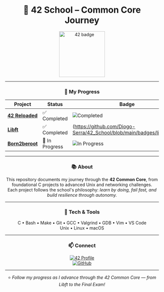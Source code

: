 <div align="center">

# 🏫 42 School – Common Core Journey

<img src="https://github.com/ayogun/42-project-badges/blob/main/badges/volunteerm.png?raw=true" alt="42 badge" width="150"/>

---

### 🚀 My Progress

| Project | Status | Badge |
|----------|---------|-------|
| [**42 Reloaded**](https://github.com/Diogo-Serra/42_School/tree/main/reloaded) | ✅ Completed | ![Completed](https://img.shields.io/badge/Completed-success?style=flat&color=2ecc71) |
| [**Libft**](https://github.com/Diogo-Serra/42_School/tree/main/libft) | ✅ Completed | (https://github.com/Diogo-Serra/42_School/blob/main/badges/libftm.png)
| [**Born2beroot**](https://github.com/Diogo-Serra/42_School/tree/main/born2beroot) | 🔧 In Progress | ![In Progress](https://img.shields.io/badge/In%20Progress-yellow?style=flat&color=f1c40f) |

---

### 📚 About

This repository documents my journey through the **42 Common Core**, from foundational C projects to advanced Unix and networking challenges.  
Each project follows the school's philosophy: *learn by doing, fail fast, and build resilience through autonomy.*

---

### 🧰 Tech & Tools

C • Bash • Make • Git • GCC • Valgrind • GDB • Vim • VS Code  
Unix • Linux • macOS  

---

### 📫 Connect

<a href="https://profile.intra.42.fr/users/diogo-serra"><img src="https://img.shields.io/badge/42_Profile-diogo--serra-2ecc71?style=for-the-badge" alt="42 Profile"/></a>  
<a href="https://github.com/Diogo-Serra"><img src="https://img.shields.io/badge/GitHub-Diogo--Serra-181717?style=for-the-badge&logo=github" alt="GitHub"/></a>

---

⭐️ *Follow my progress as I advance through the 42 Common Core — from Libft to the Final Exam!*

</div>
